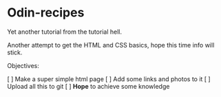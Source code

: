 # Odin-recipes
Yet another tutorial from the tutorial hell.

Another attempt to get the HTML and CSS basics, hope this time info will stick.

Objectives:

[ ] Make a super simple html page
[ ] Add some links and photos to it
[ ] Upload all this to git
[ ] **Hope** to achieve some knowledge